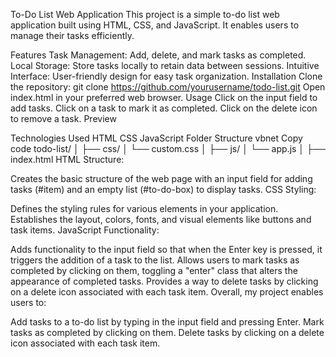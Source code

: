 To-Do List Web Application
This project is a simple to-do list web application built using HTML, CSS, and JavaScript. It enables users to manage their tasks efficiently.

Features
Task Management: Add, delete, and mark tasks as completed.
Local Storage: Store tasks locally to retain data between sessions.
Intuitive Interface: User-friendly design for easy task organization.
Installation
Clone the repository: git clone https://github.com/yourusername/todo-list.git
Open index.html in your preferred web browser.
Usage
Click on the input field to add tasks.
Click on a task to mark it as completed.
Click on the delete icon to remove a task.
Preview

Technologies Used
HTML
CSS
JavaScript
Folder Structure
vbnet
Copy code
todo-list/
│
├── css/
│   └── custom.css
│
├── js/
│   └── app.js
│
├── index.html
HTML Structure:

Creates the basic structure of the web page with an input field for adding tasks (#item) and an empty list (#to-do-box) to display tasks.
CSS Styling:

Defines the styling rules for various elements in your application.
Establishes the layout, colors, fonts, and visual elements like buttons and task items.
JavaScript Functionality:

Adds functionality to the input field so that when the Enter key is pressed, it triggers the addition of a task to the list.
Allows users to mark tasks as completed by clicking on them, toggling a "enter" class that alters the appearance of completed tasks.
Provides a way to delete tasks by clicking on a delete icon associated with each task item.
Overall, my project enables users to:

Add tasks to a to-do list by typing in the input field and pressing Enter.
Mark tasks as completed by clicking on them.
Delete tasks by clicking on a delete icon associated with each task item.
